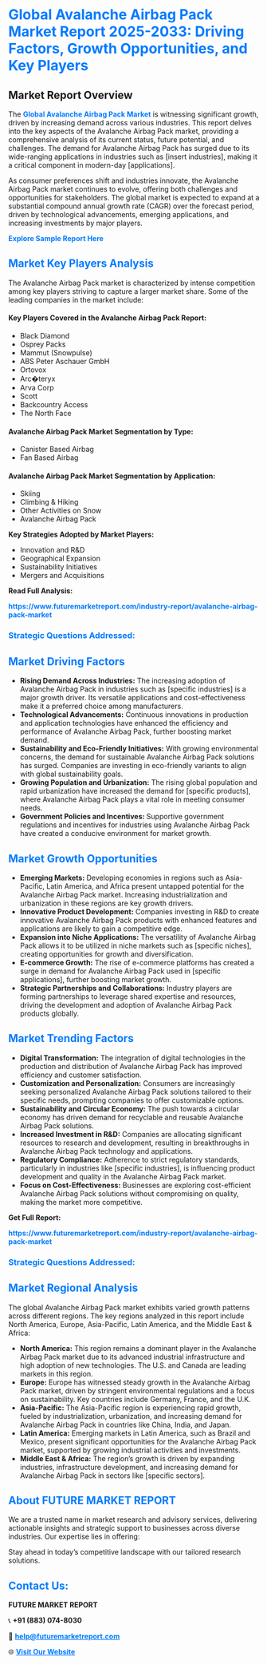 <h1 style="color: #007BFF;">Global Avalanche Airbag Pack Market Report 2025-2033: Driving Factors, Growth Opportunities, and Key Players</h1>

<section id="overview">
<h2>Market Report Overview</h2>
<p>The <a href="https://www.futuremarketreport.com/industry-report/avalanche-airbag-pack-market" style="color: #007BFF; text-decoration: none;"><strong>Global Avalanche Airbag Pack Market</strong></a> is witnessing significant growth, driven by increasing demand across various industries. This report delves into the key aspects of the Avalanche Airbag Pack market, providing a comprehensive analysis of its current status, future potential, and challenges. The demand for Avalanche Airbag Pack has surged due to its wide-ranging applications in industries such as [insert industries], making it a critical component in modern-day [applications].</p>
<p>As consumer preferences shift and industries innovate, the Avalanche Airbag Pack market continues to evolve, offering both challenges and opportunities for stakeholders. The global market is expected to expand at a substantial compound annual growth rate (CAGR) over the forecast period, driven by technological advancements, emerging applications, and increasing investments by major players.</p>
</section>

<section id="overview">
<p><a href="https://www.futuremarketreport.com/request-sample/reportId=116362" style="color: #007BFF; text-decoration: none;"><strong>Explore Sample Report Here</strong></a></p>
</section>

<section id="key-players">
<h2 style="color: #007BFF;">Market Key Players Analysis</h2>
<p>The Avalanche Airbag Pack market is characterized by intense competition among key players striving to capture a larger market share. Some of the leading companies in the market include:</p>
<h4>Key Players Covered in the Avalanche Airbag Pack Report:</h4>
<ul><li>Black Diamond</li><li>Osprey Packs</li><li>Mammut (Snowpulse)</li><li>ABS Peter Aschauer GmbH</li><li>Ortovox</li><li>Arc�teryx</li><li>Arva Corp</li><li>Scott</li><li>Backcountry Access</li><li>The North Face</li></ul>
<h4>Avalanche Airbag Pack Market Segmentation by Type:</h4>
<ul><li>Canister Based Airbag</li><li>Fan Based Airbag</li></ul>

<h4>Avalanche Airbag Pack Market Segmentation by Application:</h4>
<ul><li>Skiing</li><li>Climbing &amp; Hiking</li><li>Other Activities on Snow</li><li>Avalanche Airbag Pack</li></ul>
<p><strong>Key Strategies Adopted by Market Players:</strong></p>
<ul>
<li>Innovation and R&D</li>
<li>Geographical Expansion</li>
<li>Sustainability Initiatives</li>
<li>Mergers and Acquisitions</li>
</ul>
</section>

<section>
<p><strong>Read Full Analysis: </strong></p><a href="https://www.futuremarketreport.com/industry-report/avalanche-airbag-pack-market" style="color: #007BFF; text-decoration: none;"><strong>https://www.futuremarketreport.com/industry-report/avalanche-airbag-pack-market</strong></a>
<h3 style="color: #007BFF;">Strategic Questions Addressed:</h3>
</section>

<section id="driving-factors">
<h2 style="color: #007BFF;">Market Driving Factors</h2>
<ul>
<li><strong>Rising Demand Across Industries:</strong> The increasing adoption of Avalanche Airbag Pack in industries such as [specific industries] is a major growth driver. Its versatile applications and cost-effectiveness make it a preferred choice among manufacturers.</li>
<li><strong>Technological Advancements:</strong> Continuous innovations in production and application technologies have enhanced the efficiency and performance of Avalanche Airbag Pack, further boosting market demand.</li>
<li><strong>Sustainability and Eco-Friendly Initiatives:</strong> With growing environmental concerns, the demand for sustainable Avalanche Airbag Pack solutions has surged. Companies are investing in eco-friendly variants to align with global sustainability goals.</li>
<li><strong>Growing Population and Urbanization:</strong> The rising global population and rapid urbanization have increased the demand for [specific products], where Avalanche Airbag Pack plays a vital role in meeting consumer needs.</li>
<li><strong>Government Policies and Incentives:</strong> Supportive government regulations and incentives for industries using Avalanche Airbag Pack have created a conducive environment for market growth.</li>
</ul>
</section>

<section id="growth-opportunities">
<h2 style="color: #007BFF;">Market Growth Opportunities</h2>
<ul>
<li><strong>Emerging Markets:</strong> Developing economies in regions such as Asia-Pacific, Latin America, and Africa present untapped potential for the Avalanche Airbag Pack market. Increasing industrialization and urbanization in these regions are key growth drivers.</li>
<li><strong>Innovative Product Development:</strong> Companies investing in R&D to create innovative Avalanche Airbag Pack products with enhanced features and applications are likely to gain a competitive edge.</li>
<li><strong>Expansion into Niche Applications:</strong> The versatility of Avalanche Airbag Pack allows it to be utilized in niche markets such as [specific niches], creating opportunities for growth and diversification.</li>
<li><strong>E-commerce Growth:</strong> The rise of e-commerce platforms has created a surge in demand for Avalanche Airbag Pack used in [specific applications], further boosting market growth.</li>
<li><strong>Strategic Partnerships and Collaborations:</strong> Industry players are forming partnerships to leverage shared expertise and resources, driving the development and adoption of Avalanche Airbag Pack products globally.</li>
</ul>
</section>

<section id="trending-factors">
<h2 style="color: #007BFF;">Market Trending Factors</h2>
<ul>
<li><strong>Digital Transformation:</strong> The integration of digital technologies in the production and distribution of Avalanche Airbag Pack has improved efficiency and customer satisfaction.</li>
<li><strong>Customization and Personalization:</strong> Consumers are increasingly seeking personalized Avalanche Airbag Pack solutions tailored to their specific needs, prompting companies to offer customizable options.</li>
<li><strong>Sustainability and Circular Economy:</strong> The push towards a circular economy has driven demand for recyclable and reusable Avalanche Airbag Pack solutions.</li>
<li><strong>Increased Investment in R&D:</strong> Companies are allocating significant resources to research and development, resulting in breakthroughs in Avalanche Airbag Pack technology and applications.</li>
<li><strong>Regulatory Compliance:</strong> Adherence to strict regulatory standards, particularly in industries like [specific industries], is influencing product development and quality in the Avalanche Airbag Pack market.</li>
<li><strong>Focus on Cost-Effectiveness:</strong> Businesses are exploring cost-efficient Avalanche Airbag Pack solutions without compromising on quality, making the market more competitive.</li>
</ul>
</section>

<section>
<p><strong>Get Full Report: </strong></p><a href="https://www.futuremarketreport.com/industry-report/avalanche-airbag-pack-market" style="color: #007BFF; text-decoration: none;"><strong>https://www.futuremarketreport.com/industry-report/avalanche-airbag-pack-market</strong></a>
<h3 style="color: #007BFF;">Strategic Questions Addressed:</h3>
</section>


<section id="regional-analysis">
<h2 style="color: #007BFF;">Market Regional Analysis</h2>
<p>The global Avalanche Airbag Pack market exhibits varied growth patterns across different regions. The key regions analyzed in this report include North America, Europe, Asia-Pacific, Latin America, and the Middle East & Africa:</p>
<ul>
<li><strong>North America:</strong> This region remains a dominant player in the Avalanche Airbag Pack market due to its advanced industrial infrastructure and high adoption of new technologies. The U.S. and Canada are leading markets in this region.</li>
<li><strong>Europe:</strong> Europe has witnessed steady growth in the Avalanche Airbag Pack market, driven by stringent environmental regulations and a focus on sustainability. Key countries include Germany, France, and the U.K.</li>
<li><strong>Asia-Pacific:</strong> The Asia-Pacific region is experiencing rapid growth, fueled by industrialization, urbanization, and increasing demand for Avalanche Airbag Pack in countries like China, India, and Japan.</li>
<li><strong>Latin America:</strong> Emerging markets in Latin America, such as Brazil and Mexico, present significant opportunities for the Avalanche Airbag Pack market, supported by growing industrial activities and investments.</li>
<li><strong>Middle East & Africa:</strong> The region’s growth is driven by expanding industries, infrastructure development, and increasing demand for Avalanche Airbag Pack in sectors like [specific sectors].</li>
</ul>
</section>

<footer>
<h2 style="color: #007BFF;">About FUTURE MARKET REPORT</h2>
<p>We are a trusted name in market research and advisory services, delivering actionable insights and strategic support to businesses across diverse industries. Our expertise lies in offering:</p>

<p>Stay ahead in today’s competitive landscape with our tailored research solutions.</p>

<h2 style="color: #007BFF;">Contact Us:</h2>
<p><strong>FUTURE MARKET REPORT</strong></p>
<p>📞 <strong>+91 (883) 074-8030</strong></p>
<p>📧 <strong><a href="mailto:help@futuremarketreport.com" style="color: #007BFF;">help@futuremarketreport.com</a></strong></p>
<p>🌐 <strong><a href="https://www.futuremarketreport.com/" style="color: #007BFF;">Visit Our Website</a></strong></p>
</footer>